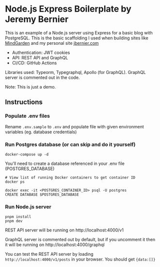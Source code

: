 # Node.js Express Boilerplate by Jeremy Bernier

This is an example of a Node.js server using Express for a basic blog with PostgreSQL. This is the basic scaffolding I used when building sites like [MindGarden](https://mindgarden.app) and my personal site [jbernier.com](https://www.jbernier.com)

- Authentication: JWT cookies
- API: REST API and GraphQL
- CI/CD: GitHub Actions

Libraries used: Typeorm, Typegraphql, Apollo (for GraphQL). GraphQL server is commented out in the code.

Note: This is just a demo.

## Instructions

### Populate .env files

Rename `.env.sample` to `.env` and populate file with given environment variables (eg. database credentials)

### Run Postgres database (or can skip and do it yourself)

```
docker-compose up -d
```

You'll need to create a database referenced in your .env file (POSTGRES_DATABASE)

```
# View list of running Docker containers to get container ID
docker ps

docker exec -it <POSTGRES_CONTAINER_ID> psql -U postgres
CREATE DATABASE $POSTGRES_DATABASE
```

### Run Node.js server

```
pnpm install
pnpm dev
```

REST API server will be running on http://localhost:4000/v1

GraphQL server is commented out by default, but if you uncomment it then it will be running on http://localhost:4000/graphql

You can test the REST API server by loading `http://localhost:4000/v1/posts` in your browser. You should get `{data:[]}`